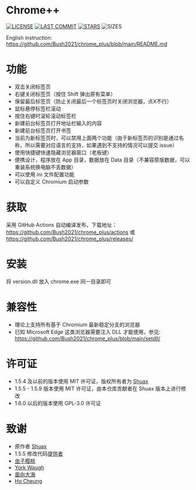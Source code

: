 # Chrome++
[![LICENSE](https://img.shields.io/badge/License-GPL--3.0--only-blue.svg?style=for-the-badge&logo=github "LICENSE")](https://github.com/Bush2021/chrome_plus/blob/main/LICENSE) [![LAST COMMIT](https://img.shields.io/github/last-commit/Bush2021/chrome_plus?color=blue&logo=github&style=for-the-badge "LAST COMMIT")](https://github.com/Bush2021/chrome_plus/commits/main)  [![STARS](https://img.shields.io/github/stars/Bush2021/chrome_plus?color=brightgreen&logo=github&style=for-the-badge "STARS")](https://github.com/Bush2021/chrome_plus/stargazers) ![SIZES](https://img.shields.io/github/languages/code-size/Bush2021/chrome_plus?color=brightgreen&logo=github&style=for-the-badge "SIZES")

English instruction: https://github.com/Bush2021/chrome_plus/blob/main/README.md

# 功能
- 双击关闭标签页
- 右键关闭标签页（按住 Shift 弹出原有菜单）
- 保留最后标签页（防止关闭最后一个标签页时关闭浏览器，点X不行）
- 鼠标悬停标签栏滚动
- 按住右键时滚轮滚动标签栏
- 新建前台标签页打开地址栏输入的内容
- 新建前台标签页打开书签
- 当前为新标签页时，可以禁用上面两个功能（由于新标签页的识别是通过名称，所以需要对应语言的支持，如果遇到不支持的情况可以提交 issue）
- 使用快捷键快速隐藏浏览器窗口（老板键）
- 便携设计，程序放在 App 目录，数据放在 Data 目录（不兼容原版数据，可以重装系统换电脑不丢数据）
- 可以使用 ini 文件配置功能
- 可以自定义 Chromium 启动参数

# 获取
采用 GitHub Actions 自动编译发布，下载地址：https://github.com/Bush2021/chrome_plus/actions 或 https://github.com/Bush2021/chrome_plus/releases/

# 安装
将 version.dll 放入 chrome.exe 同一目录即可

# 兼容性
* 理论上支持所有基于 Chromium 最新稳定分支的浏览器
* 已知 Microsoft Edge 这类浏览器需要注入 DLL 才能使用，参见: https://github.com/Bush2021/chrome_plus/blob/main/setdll/

# 许可证
* 1.5.4 及以前的版本使用 MIT 许可证，版权所有者为 [Shuax](https://github.com/shuax/)
* 1.5.5 - 1.5.9 版本使用 MIT 许可证，由本仓库贡献者在 Shuax 版本上进行修改
* 1.6.0 以后的版本使用 GPL-3.0 许可证

# 致谢
* 原作者 [Shuax](https://github.com/shuax/)
* 1.5.5 修改代码[提供者](https://forum.ru-board.com/topic.cgi?forum=5&topic=51073&start=620&limit=1&m=1#1)
* [虫子樱桃](https://github.com/czyt/)
* [York Waugh](https://github.com/YorkWaugh/)
* [面向大海](https://github.com/mxdh/)
* [Ho Cheung](https://github.com/gz83/)